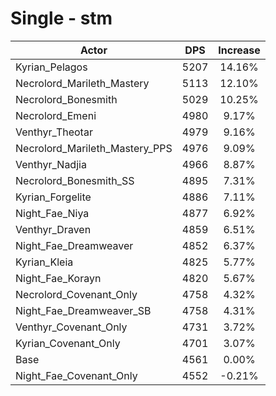 # Single - stm
| Actor | DPS | Increase |
|---|:---:|:---:|
|Kyrian_Pelagos|5207|14.16%|
|Necrolord_Marileth_Mastery|5113|12.10%|
|Necrolord_Bonesmith|5029|10.25%|
|Necrolord_Emeni|4980|9.17%|
|Venthyr_Theotar|4979|9.16%|
|Necrolord_Marileth_Mastery_PPS|4976|9.09%|
|Venthyr_Nadjia|4966|8.87%|
|Necrolord_Bonesmith_SS|4895|7.31%|
|Kyrian_Forgelite|4886|7.11%|
|Night_Fae_Niya|4877|6.92%|
|Venthyr_Draven|4859|6.51%|
|Night_Fae_Dreamweaver|4852|6.37%|
|Kyrian_Kleia|4825|5.77%|
|Night_Fae_Korayn|4820|5.67%|
|Necrolord_Covenant_Only|4758|4.32%|
|Night_Fae_Dreamweaver_SB|4758|4.31%|
|Venthyr_Covenant_Only|4731|3.72%|
|Kyrian_Covenant_Only|4701|3.07%|
|Base|4561|0.00%|
|Night_Fae_Covenant_Only|4552|-0.21%|
